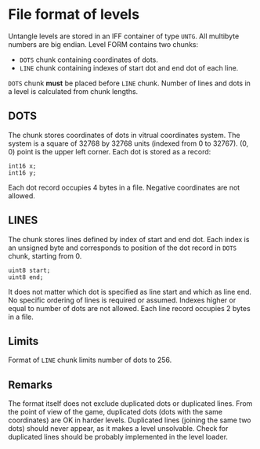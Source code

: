 # File format of levels
Untangle levels are stored in an IFF container of type `UNTG`. All multibyte numbers are big endian. Level FORM contains two chunks:
* `DOTS` chunk containing coordinates of dots.
* `LINE` chunk containing indexes of start dot and end dot of each line.
  
`DOTS` chunk **must** be placed before `LINE` chunk. Number of lines and dots in a level is calculated from chunk lengths.
## DOTS
The chunk stores coordinates of dots in vitrual coordinates system. The system is a square of 32768 by 32768 units (indexed from 0 to 32767). (0, 0) point is the upper left corner. Each dot is stored as a record:
```
int16 x;
int16 y;
```
Each dot record occupies 4 bytes in a file. Negative coordinates are not allowed.
## LINES
The chunk stores lines defined by index of start and end dot. Each index is an unsigned byte and corresponds to position of the dot record in `DOTS` chunk, starting from 0.
```
uint8 start;
uint8 end;
```
It does not matter which dot is specified as line start and which as line end. No specific ordering of lines is required or assumed. Indexes higher or equal to number of dots are not allowed. Each line record occupies 2 bytes in a file.
## Limits
Format of `LINE` chunk limits number of dots to 256.
## Remarks
The format itself does not exclude duplicated dots or duplicated lines. From the point of view of the game, duplicated dots (dots with the same coordinates) are OK in harder levels. Duplicated lines (joining the same two dots)
should never appear, as it makes a level unsolvable. Check for duplicated lines should be probably implemented in the level loader.
